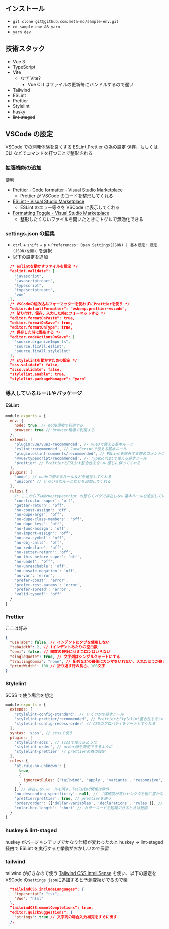 ## インストール

- `git clone git@github.com:meta-mo/sample-env.git`
- `cd sample-env && yarn`
- `yarn dev`

## 技術スタック

- Vue 3
- TypeScript
- Vite
  - なぜ Vite?
    - Vue CLI はファイルの更新毎にバンドルするので遅い
- Tailwind
- ESLint
- Prettier
- Stylelint
- ~~husky~~
- ~~lint-staged~~

## VSCode の設定

VSCode での開発体験を良くする ESLint,Prettier の為の設定
保存、もしくは CLI などでコマンドを打つことで整形される

### 拡張機能の追加

便利

- [Prettier - Code formatter - Visual Studio Marketplace](https://marketplace.visualstudio.com/items?itemName=esbenp.prettier-vscode)
  - Prettier が VSCode のコードを整形してくれる
- [ESLint - Visual Studio Marketplace](https://marketplace.visualstudio.com/items?itemName=dbaeumer.vscode-eslint)
  - ESLint のエラー等々を VSCode に表示してくれる
- [Formatting Toggle - Visual Studio Marketplace](https://marketplace.visualstudio.com/items?itemName=tombonnike.vscode-status-bar-format-toggle)
  - 整形したくないファイルを開いたときにトグルで無効化できる

### settings.json の編集

- `ctrl` + `shift` + `p` > `Preferences: Open Settings(JSON) | 基本設定: 設定(JSON)を開く` を選択
- 以下の設定を追加

```json
  /* eslintを動かすファイルを設定 */
  "eslint.validate": [
    "javascript",
    "javascriptreact",
    "typescript",
    "typescriptreact",
    "vue"
  ],
  /* VSCodeの組み込みフォーマッターを使わずにPrettierを使う */
  "editor.defaultFormatter": "esbenp.prettier-vscode",
  /* 貼り付け、保存、入力した時にフォーマットする */
  "editor.formatOnPaste": true,
  "editor.formatOnSave": true,
  "editor.formatOnType": true,
  /* 保存した時に整形する */
  "editor.codeActionsOnSave": [
    "source.organizeImports",
    "source.fixAll.eslint",
    "source.fixAll.stylelint"
  ],
  /* stylelintを動かすための設定 */
  "css.validate": false,
  "scss.validate": false,
  "stylelint.enable": true,
  "stylelint.packageManager": "yarn"
```

### 導入しているルールやパッケージ

#### ESLint

```js
module.exports = {
  env: {
    node: true, // node環境で利用する
    browser: true // browser環境で利用する
  },
  extends: [
    'plugin:vue/vue3-recommended', // vue3で使える基本ルール
    'eslint:recommended', // JavaScriptで使える基本ルール
    'plugin:eslint-comments/recommended', // ESLintを除外する際のコメントのルール
    '@vue/typescript/recommended', // TypeScriptで使える基本ルール
    'prettier' // PrettierとESLint整合性ををいい感じに保ってくれる
  ],
  plugins: [
    'node', // nodeで使えるルールなどを追加してくれる
    'unicorn' // いろいろなルールなどを追加してくれる
  ],
  rules: {
    /* ここから下は@vue/typescript の恐らくバグで存在しない基本ルールを追加している */
    'constructor-super': 'off',
    'getter-return': 'off',
    'no-const-assign': 'off',
    'no-dupe-args': 'off',
    'no-dupe-class-members': 'off',
    'no-dupe-keys': 'off',
    'no-func-assign': 'off',
    'no-import-assign': 'off',
    'no-new-symbol': 'off',
    'no-obj-calls': 'off',
    'no-redeclare': 'off',
    'no-setter-return': 'off',
    'no-this-before-super': 'off',
    'no-undef': 'off',
    'no-unreachable': 'off',
    'no-unsafe-negation': 'off',
    'no-var': 'error',
    'prefer-const': 'error',
    'prefer-rest-params': 'error',
    'prefer-spread': 'error',
    'valid-typeof': 'off'
  }
}
```

### Prettier

ここは好み

```json
{
  "useTabs": false, // インデントにタブを使用しない
  "tabWidth": 2, // 1インデントあたりの空白数
  "semi": false, // 関数の最後にセミコロンはいらない
  "singleQuote": true, // 文字列はシングルクォートにする
  "trailingComma": "none", // 配列などの最後にカンマをいれない、入れたほうが良い気もする
  "printWidth": 100 // 折り返す行の長さ、100文字
}
```

### Stylelint

SCSS で使う場合を想定

```js
module.exports = {
  extends: [
    'stylelint-config-standard', // いくつかの基本ルール
    'stylelint-prettier/recommended', // PrettierとStylelint整合性ををいい感じに保ってくれる
    'stylelint-config-recess-order' // CSSのプロパティをソートしてくれる
  ],
  syntax: 'scss', // scssで使う
  plugins: [
    'stylelint-scss', // scssで使えるように
    'stylelint-order', // order順を変更できるように
    'stylelint-prettier' // prettierの為の設定
  ],
  rules: {
    'at-rule-no-unknown': [
      true,
      {
        ignoreAtRules: ['tailwind', 'apply', 'variants', 'responsive', 'screen']
      }
    ], // 存在しないルールを消す、Tailwind関係は除外
    'no-descending-specificity': null, // 「詳細度が高いセレクタを後に書かなければならない」が苦労するので消す
    'prettier/prettier': true, // prettierを使う
    'order/order': [['dollar-variables', 'declarations', 'rules']], // CSSの並び順のルール、
    'color-hex-length': 'short' // カラーコードを短縮できるときは短縮
  }
}
```

### huskey & lint-staged

huskey がバージョンアップでかなり仕様が変わったのと huskey -> lint-staged 経由で ESLint を実行すると挙動がおかしいので保留

### tailwind

tailwind が好きなので使う
[Tailwind CSS IntelliSense](https://marketplace.visualstudio.com/items?itemName=bradlc.vscode-tailwindcss) を使い、以下の設定を VSCode の`settings.json`に追加すると予測変換がでるので楽

```json
  "tailwindCSS.includeLanguages": {
    "typescript": "tsx",
    "Vue": "html"
  },
  "tailwindCSS.emmetCompletions": true,
  "editor.quickSuggestions": {
    "strings": true // 文字列の場合入力補完をすぐに出す
  },
```
